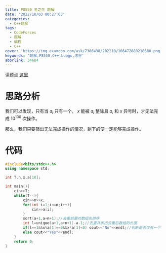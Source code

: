 ```yaml
---
title: P8550 冬之花 题解
date: '2022/10/03 00:27:03'
categories:
  - C++题解
tags:
  - CodeForces
  - 题解
  - 编程
  - C++
cover: 'https://img.examcoo.com/ask/7386438/202210/166472880218680.png'
keywords: '题解,P8550,C++,Luogu,洛谷'
abbrlink: 34684
---
```


读题点 [这里](https://www.luogu.com.cn/problem/P8550)

# 思路分析

我们可以发现，只有当 $a_{i}$ 只有一个， $x$ 能被 $a_{i}$ 整除且 $a_{i}$ 和 $x$ 异号时，才无法完成 $10^{100}$ 次操作。

那么，我们只要筛出无法完成操作的情况，剩下的便一定能够完成操作。

# 代码

```C++
#include<bits/stdc++.h>
using namespace std;

int T,n,x,a[10];

int main(){
	cin>>T;
	while(T--){
		cin>>n>>x;
		for(int i=1;i<=n;i++){
			cin>>a[i];
		}
		sort(a+1,a+n+1);//去重前要对数组先排序
		int l=unique(a+1,a+n+1)-a-1;//去重并求出去重后数组的长度
		if(l==1&&x%a[1]==0&&x*a[1]<0) cout<<"No"<<endl;//判断是否仅有一个ai，x能被ai整除且x和ai异号
		else cout<<"Yes"<<endl;
	}
	return 0;
} 
```
